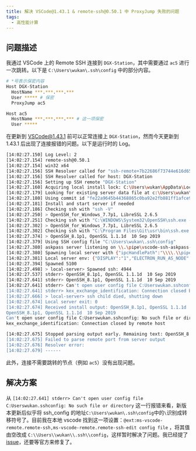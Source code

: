 ```yaml
---
title: 解决 VSCode@1.43.1 & remote-ssh@0.50.1 中 ProxyJump 失败的问题
tags:
  - 高性能计算
---
```


## 问题描述

我通过 VSCode 上的 Remote SSH 连接到 `DGX-Station`，其中需要通过 `ac5` 进行一次跳转。以下是 `C:\Users\wukan\.ssh\config` 中的部分内容。

```bash
# *号表示保密内容
Host DGX-Station
  HostName ***.***.***.***
  User ***** # 保密
  ProxyJump ac5

Host ac5
  HostName ***.***.***.*** # 这一项保密
  User *****
```

在更新到 VSCode@1.43.1 前可以正常连接上 `DGX-Station`，然而今天更新到 1.43.1 后出现了连接报错的问题。以下是运行时的 Log。

```bash
[14:02:27.150] Log Level: 2
[14:02:27.154] remote-ssh@0.50.1
[14:02:27.154] win32 x64
[14:02:27.156] SSH Resolver called for "ssh-remote+7b22686f73744e616d65223a224447582d53746174696f6e227d", attempt 1
[14:02:27.156] SSH Resolver called for host: DGX-Station
[14:02:27.156] Setting up SSH remote "DGX-Station"
[14:02:27.160] Acquiring local install lock: C:\Users\wukan\AppData\Local\Temp\vscode-remote-ssh-DGX-Station-install.lock
[14:02:27.179] Looking for existing server data file at c:\Users\wukan\AppData\Roaming\Code\User\globalStorage\ms-vscode-remote.remote-ssh\vscode-ssh-host-DGX-Station-fe22a9645b44368865c0ba92e2fb881ff1afce94-0.50.1\data.json
[14:02:27.180] Using commit id "fe22a9645b44368865c0ba92e2fb881ff1afce94" and quality "stable" for server
[14:02:27.181] Install and start server if needed
[14:02:27.186] Checking ssh with "ssh -V"
[14:02:27.250] > OpenSSH_for_Windows_7.7p1, LibreSSL 2.6.5
[14:02:27.251] Checking ssh with "C:\WINDOWS\System32\OpenSSH\ssh.exe -V"
[14:02:27.302] > OpenSSH_for_Windows_7.7p1, LibreSSL 2.6.5
[14:02:27.302] Checking ssh with "C:\Program Files\Git\usr\bin\ssh.exe -V"
[14:02:27.374] > OpenSSH_8.1p1, OpenSSL 1.1.1d  10 Sep 2019
[14:02:27.379] Using SSH config file "C:\Users\wukan\.ssh\config"
[14:02:27.380] askpass server listening on \\.\pipe\vscode-ssh-askpass-c2d72e421fd1baa25cc036ea7fad59f23912723a-sock
[14:02:27.380] Spawning local server with {"ipcHandlePath":"\\\\.\\pipe\\vscode-ssh-askpass-367cfd2f8fd33a776e6b45cdd71c9c6a40bdabde-sock","sshCommand":"C:\\Program Files\\Git\\usr\\bin\\ssh.exe","sshArgs":["-v","-T","-D","2869","-F","C:\\Users\\wukan\\.ssh\\config","DGX-Station"],"dataFilePath":"c:\\Users\\wukan\\AppData\\Roaming\\Code\\User\\globalStorage\\ms-vscode-remote.remote-ssh\\vscode-ssh-host-DGX-Station-fe22a9645b44368865c0ba92e2fb881ff1afce94-0.50.1\\data.json"}
[14:02:27.381] Local server env: {"DISPLAY":"1","ELECTRON_RUN_AS_NODE":"1","SSH_ASKPASS":"c:\\Users\\wukan\\.vscode\\extensions\\ms-vscode-remote.remote-ssh-0.50.1\\out\\local-server\\askpass.bat","VSCODE_SSH_ASKPASS_NODE":"C:\\Users\\wukan\\AppData\\Local\\Programs\\Microsoft VS Code\\Code.exe","VSCODE_SSH_ASKPASS_MAIN":"c:\\Users\\wukan\\.vscode\\extensions\\ms-vscode-remote.remote-ssh-0.50.1\\out\\askpass-main.js","VSCODE_SSH_ASKPASS_HANDLE":"\\\\.\\pipe\\vscode-ssh-askpass-c2d72e421fd1baa25cc036ea7fad59f23912723a-sock"}
[14:02:27.394] Spawned 5100
[14:02:27.498] > local-server> Spawned ssh: 4944
[14:02:27.537] stderr> OpenSSH_8.1p1, OpenSSL 1.1.1d  10 Sep 2019
[14:02:27.641] stderr> OpenSSH_8.1p1, OpenSSL 1.1.1d  10 Sep 2019
[14:02:27.641] stderr> Can't open user config file C:Userswukan.sshconfig: No such file or directory
[14:02:27.641] stderr> kex_exchange_identification: Connection closed by remote host
[14:02:27.666] > local-server> ssh child died, shutting down
[14:02:27.674] Local server exit: 0
[14:02:27.674] Received install output: OpenSSH_8.1p1, OpenSSL 1.1.1d  10 Sep 2019
OpenSSH_8.1p1, OpenSSL 1.1.1d  10 Sep 2019
Can't open user config file C:Userswukan.sshconfig: No such file or directory
kex_exchange_identification: Connection closed by remote host

[14:02:27.675] Stopped parsing output early. Remaining text: OpenSSH_8.1p1, OpenSSL 1.1.1d  10 Sep 2019OpenSSH_8.1p1, OpenSSL 1.1.1d  10 Sep 2019Can't open user config file C:Userswukan.sshconfig: No such file or directorykex_exchange_identification: Connection closed by remote host
[14:02:27.675] Failed to parse remote port from server output
[14:02:27.676] Resolver error:
[14:02:27.679] ------
```

此外，连接不需要跳转的节点（例如 `ac5`）没有出现问题。

## 解决方案

从 `[14:02:27.641] stderr> Can't open user config file C:Userswukan.sshconfig: No such file or directory` 这一行报错来看，新版本更新后似乎将 ssh_config 的地址`C:\Users\wukan\.ssh\config`中的`\`识别成转移符号了。目前我在本地 vscode 找到这一项设置：`@ext:ms-vscode-remote.remote-ssh,ms-vscode-remote.remote-ssh-edit config file` ，将其值由空改成 `C:\\Users\\wukan\\.ssh\\config`，这样暂时解决了问题。我已经提了 [issue](https://github.com/microsoft/vscode-remote-release/issues/2588)，还要等官方来修复了。
